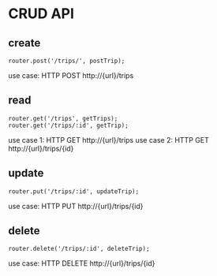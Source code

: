 # CRUD API

## create
```
router.post('/trips/', postTrip);
```
use case: HTTP POST http://{url}/trips

## read
```
router.get('/trips', getTrips);
router.get('/trips/:id', getTrip);
```
use case 1: HTTP GET http://{url}/trips
use case 2: HTTP GET http://{url}/trips/{id}

## update
```
router.put('/trips/:id', updateTrip);
```
use case: HTTP PUT http://{url}/trips/{id}

## delete
```
router.delete('/trips/:id', deleteTrip);
```
use case: HTTP DELETE http://{url}/trips/{id}